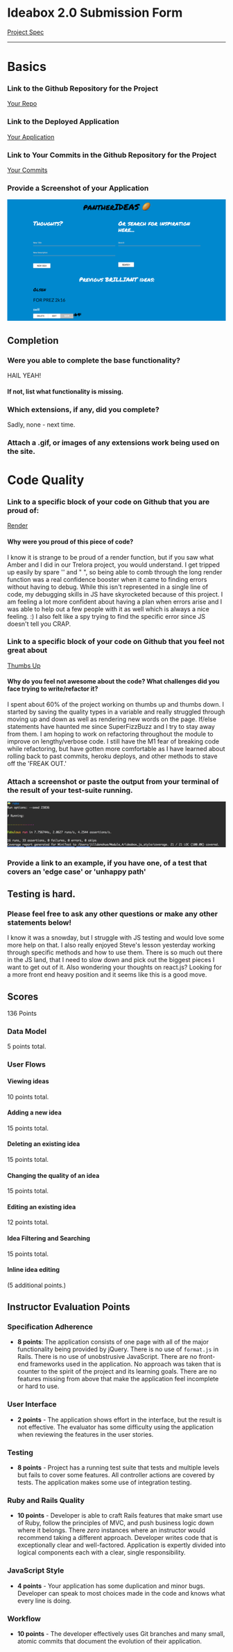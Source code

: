 # Ideabox 2.0 Submission Form
[Project Spec](https://github.com/turingschool/curriculum/blob/master/source/projects/revenge_of_idea_box.markdown)

------

# Basics

### Link to the Github Repository for the Project

[Your Repo](https://github.com/jillmd501/IdeaBox-JS)

### Link to the Deployed Application

[Your Application](http://idea-panther.herokuapp.com/)

### Link to Your Commits in the Github Repository for the Project

[Your Commits](https://github.com/jillmd501/IdeaBox-JS/commits/master)

### Provide a Screenshot of your Application
![Home](images/jill_homepage.jpg)

## Completion

### Were you able to complete the base functionality?
HAIL YEAH!
#### If not, list what functionality is missing.

### Which extensions, if any, did you complete?
Sadly, none - next time.

### Attach a .gif, or images of any extensions work being used on the site.

# Code Quality

### Link to a specific block of your code on Github that you are proud of:
[Render](https://github.com/jillmd501/IdeaBox-JS/blob/master/app/assets/javascripts/ideas.js#L14-L27)

#### Why were you proud of this piece of code?

I know it is strange to be proud of a render function, but if you saw what Amber and I did in our Trelora project, you would understand.  I get tripped up easily by spare '' and " ", so being able to comb through the long render function was a real confidence booster when it came to finding errors without having to debug.  While this isn't represented in a single line of code, my debugging skills in JS have skyrocketed because of this project.  I am feeling a lot more confident about having a plan when errors arise and I was able to help out a few people with it as well which is always a nice feeling. :)  I also felt like a spy trying to find the specific error since JS doesn't tell you CRAP.

### Link to a specific block of your code on Github that you feel not great about

[Thumbs Up](https://github.com/jillmd501/IdeaBox-JS/blob/master/app/assets/javascripts/ideas.js#L143-L166)

#### Why do you feel not awesome about the code? What challenges did you face trying to write/refactor it?

I spent about 60% of the project working on thumbs up and thumbs down.  I started by saving the quality types in a variable and really struggled through moving up and down as well as rendering new words on the page.  If/else statements have haunted me since SuperFizzBuzz and I try to stay away from them.  I am hoping to work on refactoring throughout the module to improve on lengthy/verbose code.  I still have the M1 fear of breaking code while refactoring, but have gotten more comfortable as I have learned about rolling back to past commits, heroku deploys, and other methods to stave off the 'FREAK OUT.'

### Attach a screenshot or paste the output from your terminal of the result of your test-suite running.

![jill](images/jill_test_suite.jpg)

### Provide a link to an example, if you have one, of a test that covers an 'edge case' or 'unhappy path'

Testing is hard.
-----

### Please feel free to ask any other questions or make any other statements below!

I know it was a snowday, but I struggle with JS testing and would love some more help on that.  I also really enjoyed Steve's lesson yesterday working through specific methods and how to use them.  There is so much out there in the JS land, that I need to slow down and pick out the biggest pieces I want to get out of it.  Also wondering your thoughts on react.js?  Looking for a more front end heavy position and it seems like this is a good move.

## Scores

136 Points

### Data Model

5 points total.

### User Flows

#### Viewing ideas

10 points total.

#### Adding a new idea

15 points total.

#### Deleting an existing idea

15 points total.

#### Changing the quality of an idea

15 points total.

#### Editing an existing idea

12 points total.

#### Idea Filtering and Searching

15 points total.

#### Inline idea editing

(5 additional points.)


## Instructor Evaluation Points

### Specification Adherence

* **8 points**: The application consists of one page with all of the major functionality being provided by jQuery. There is no use of `format.js` in Rails. There is no use of unobstrusive JavaScript. There are no front-end frameworks used in the application. No approach was taken that is counter to the spirit of the project and its learning goals. There are no features missing from above that make the application feel incomplete or hard to use.

### User Interface

* **2 points** - The application shows effort in the interface, but the result is not effective. The evaluator has some difficulty using the application when reviewing the features in the user stories.

### Testing

* **8 points** - Project has a running test suite that tests and multiple levels but fails to cover some features. All controller actions are covered by tests. The application makes some use of integration testing.

### Ruby and Rails Quality

* **10 points** - Developer is able to craft Rails features that make smart use of Ruby, follow the principles of MVC, and push business logic down where it belongs. There _zero_ instances where an instructor would recommend taking a different approach. Developer writes code that is exceptionally clear and well-factored. Application is expertly divided into logical components each with a clear, single responsibility.

### JavaScript Style

* **4 points** - Your application has some duplication and minor bugs. Developer can speak to most choices made in the code and knows what every line is doing.

### Workflow

* **10 points** - The developer effectively uses Git branches and many small, atomic commits that document the evolution of their application.
